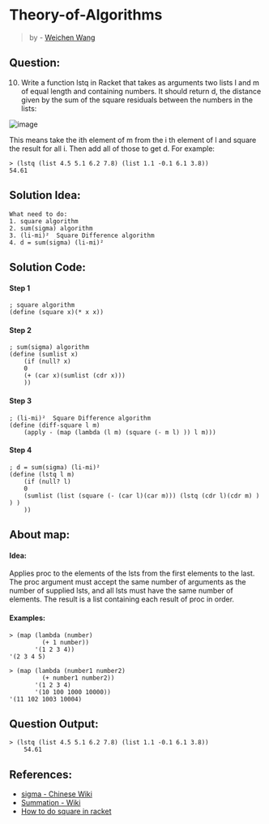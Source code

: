 # Theory-of-Algorithms
> by - [Weichen Wang](https://w326004741.github.io/)



## Question:
10. Write a function lstq in Racket that takes as arguments two lists l and m of equal
length and containing numbers. It should return d, the distance given by the sum of
the square residuals between the numbers in the lists:          

![image](https://github.com/w326004741/Theory-of-Algorithms-CA/blob/master/image/3201522019842_.pic.jpg)

This means take the ith element of m from the i th element of l and square the result for all i. Then add all of those to get d. For example:
```Racket
> (lstq (list 4.5 5.1 6.2 7.8) (list 1.1 -0.1 6.1 3.8))
54.61
```

## Solution Idea:
```
What need to do:
1. square algorithm
2. sum(sigma) algorithm
3. (li-mi)²  Square Difference algorithm
4. d = sum(sigma) (li-mi)²
```

## Solution Code:
#### Step 1
```Racket
; square algorithm
(define (square x)(* x x))
```

#### Step 2
```Racket
; sum(sigma) algorithm
(define (sumlist x)
    (if (null? x)
    0
    (+ (car x)(sumlist (cdr x)))
    ))
```

#### Step 3
```Racket
; (li-mi)²  Square Difference algorithm
(define (diff-square l m)
    (apply - (map (lambda (l m) (square (- m l) )) l m)))
```

#### Step 4
```Racket
; d = sum(sigma) (li-mi)²
(define (lstq l m)
    (if (null? l)
    0
    (sumlist (list (square (- (car l)(car m))) (lstq (cdr l)(cdr m) ) ) )
    ))
```

## About map:
#### Idea:
Applies proc to the elements of the lsts from the first elements to the last. The proc argument must accept the same number of arguments as the number of supplied lsts, and all lsts must have the same number of elements. The result is a list containing each result of proc in order.

#### Examples:
```Racket
> (map (lambda (number)
         (+ 1 number))
       '(1 2 3 4))
'(2 3 4 5)

> (map (lambda (number1 number2)
         (+ number1 number2))
       '(1 2 3 4)
       '(10 100 1000 10000))
'(11 102 1003 10004)
```

## Question Output:
```Racket
> (lstq (list 4.5 5.1 6.2 7.8) (list 1.1 -0.1 6.1 3.8))
    54.61
```




## References:
- [sigma - Chinese Wiki](https://zh.wikipedia.org/wiki/%E6%B1%82%E5%92%8C%E7%AC%A6%E5%8F%B7)
- [Summation - Wiki](https://en.wikipedia.org/wiki/Summation)
- [How to do square in racket](https://stackoverflow.com/questions/22560573/how-to-do-square-in-racket)